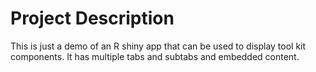 # Project Description
This is just a demo of an R shiny app that can be used to display tool kit components. It has multiple tabs and subtabs and embedded content.